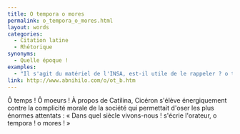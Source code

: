```yaml
---
title: O tempora o mores
permalink: o_tempora_o_mores.html
layout: words
categories:
  - Citation latine
  - Rhétorique
synonyms:
  - Quelle époque !
examples:
  - "Il s'agit du matériel de l'INSA, est-il utile de le rappeler ? o tempora o mores !"
link: http://www.abnihilo.com/o/ot_b.htm
---
```


Ô temps ! Ô moeurs !
À propos de Catilina, Cicéron s'élève énergiquement contre la complicité morale de la société qui permettait d'oser les plus énormes attentats : « Dans quel siècle vivons-nous ! s'écrie l'orateur, o tempora ! o mores ! »
